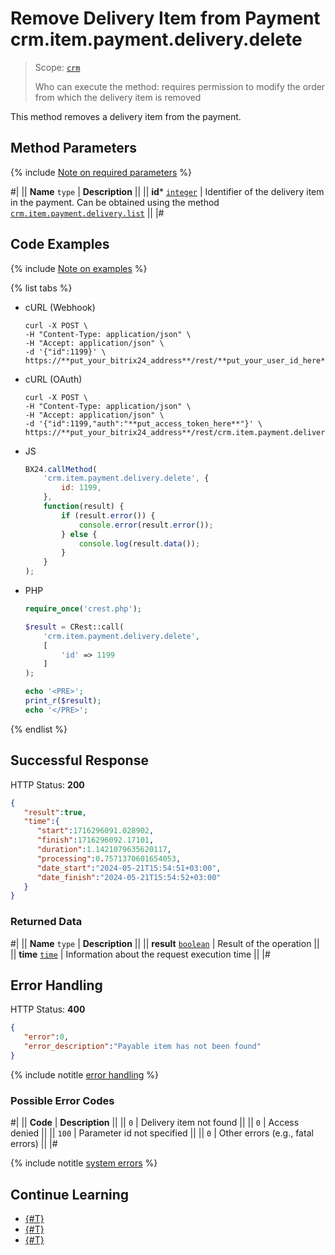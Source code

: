 # Remove Delivery Item from Payment crm.item.payment.delivery.delete

> Scope: [`crm`](../../../../scopes/permissions.md)
>
> Who can execute the method: requires permission to modify the order from which the delivery item is removed

This method removes a delivery item from the payment.

## Method Parameters

{% include [Note on required parameters](../../../../../_includes/required.md) %}

#|
|| **Name**
`type` | **Description** ||
|| **id***
[`integer`](../../../../data-types.md) | Identifier of the delivery item in the payment.
Can be obtained using the method [`crm.item.payment.delivery.list`](./crm-item-payment-delivery-list.md)  ||
|#

## Code Examples

{% include [Note on examples](../../../../../_includes/examples.md) %}

{% list tabs %}

- cURL (Webhook)

    ```http
    curl -X POST \
    -H "Content-Type: application/json" \
    -H "Accept: application/json" \
    -d '{"id":1199}' \
    https://**put_your_bitrix24_address**/rest/**put_your_user_id_here**/**put_your_webhook_here**/crm.item.payment.delivery.delete
    ```

- cURL (OAuth) 

    ```http
    curl -X POST \
    -H "Content-Type: application/json" \
    -H "Accept: application/json" \
    -d '{"id":1199,"auth":"**put_access_token_here**"}' \
    https://**put_your_bitrix24_address**/rest/crm.item.payment.delivery.delete
    ```

- JS

    ```js
    BX24.callMethod(
        'crm.item.payment.delivery.delete', {
            id: 1199,
        },
        function(result) {
            if (result.error()) {
                console.error(result.error());
            } else {
                console.log(result.data());
            }
        }
    );
    ```

- PHP

    ```php
    require_once('crest.php');

    $result = CRest::call(
        'crm.item.payment.delivery.delete',
        [
            'id' => 1199
        ]
    );

    echo '<PRE>';
    print_r($result);
    echo '</PRE>';
    ```

{% endlist %}

## Successful Response

HTTP Status: **200**

```json
{
   "result":true,
   "time":{
      "start":1716296091.028902,
      "finish":1716296092.17101,
      "duration":1.1421079635620117,
      "processing":0.7571370601654053,
      "date_start":"2024-05-21T15:54:51+03:00",
      "date_finish":"2024-05-21T15:54:52+03:00"
   }
}
```

### Returned Data

#|
|| **Name**
`type` | **Description** ||
|| **result**
[`boolean`](../../../../data-types.md) | Result of the operation ||
|| **time**
[`time`](../../../../data-types.md) | Information about the request execution time ||
|#

## Error Handling

HTTP Status: **400**

```json
{
   "error":0,
   "error_description":"Payable item has not been found"
}
```

{% include notitle [error handling](../../../../../_includes/error-info.md) %}

### Possible Error Codes

#|
|| **Code** | **Description** ||
|| `0` | Delivery item not found ||
|| `0` | Access denied ||
|| `100` | Parameter id not specified ||
|| `0` | Other errors (e.g., fatal errors) ||
|#

{% include notitle [system errors](../../../../../_includes/system-errors.md) %}

## Continue Learning

- [{#T}](./crm-item-payment-delivery-add.md)
- [{#T}](./crm-item-payment-delivery-list.md)
- [{#T}](./crm-item-payment-delivery-set-delivery.md)
